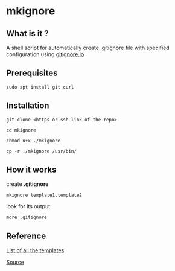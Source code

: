 # **mkignore**

## What is it ?

A shell script for automatically create .gitignore file with specified configuration using [gitignore.io](www.gitignore.io)

## Prerequisites

```
sudo apt install git curl
```

## Installation

```
git clone <https-or-ssh-link-of-the-repo>
```

```
cd mkignore
```
```
chmod u+x ./mkignore
```
```
cp -r ./mkignore /usr/bin/
```
  
## How it works

create **.gitignore**
```
mkignore template1,template2
```

look for its output
```
more .gitignore
```

## Reference

[List of all the templates](https://github.com/toptal/gitignore)

[Source](https://github.com/toptal/gitignore.io) 
